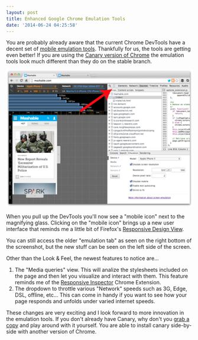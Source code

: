 ```yaml
---
layout: post
title: Enhanced Google Chrome Emulation Tools
date: '2014-06-24 04:25:58'
---
```


You are probably already aware that the current Chrome DevTools have a decent set of [mobile emulation tools](https://developer.chrome.com/devtools/docs/mobile-emulation). Thankfully for us, the tools are getting even better! If you are using the [Canary version of Chrome](http://www.google.com/intl/en/chrome/browser/canary.html) the emulation tools look much different than they do on the stable branch.

![](/assets/images/2014/Jun/Screenshot_2014_06_23_23_44_11b_png.png)

When you pull up the DevTools you'll now see a "mobile icon" next to the magnifying glass. Clicking on the "mobile icon" brings up a new user interface that reminds me a little bit of Firefox's [Responsive Design View]( https://developer.mozilla.org/en-US/docs/Tools/Responsive_Design_View).

You can still access the older "emulation tab" as seen on the right bottom of the screenshot, but the new stuff can be seen on the left side of the screen. 

Other than the Look & Feel, the newest features to notice are...

1. The "Media queries" view. This will analize the stylesheets included on the page and then let you visualize and interact with them. This feature reminds me of the [Responsive Inspector](https://chrome.google.com/webstore/detail/responsive-inspector/memcdolmmnmnleeiodllgpibdjlkbpim) Chrome Extension.
2. The dropdown to throttle various "Network" speeds such as 3G, Edge, DSL, offline, etc... This can come in handy if you want to see how your page responds and unfolds under varied internet speeds. 

These changes are very exciting and I look forward to more innovation in the emulation tools. If you don't already have Canary, why don't you [grab a copy](http://www.google.com/intl/en/chrome/browser/canary.html) and play around with it yourself. You are able to install canary side-by-side with another version of Chrome. 
